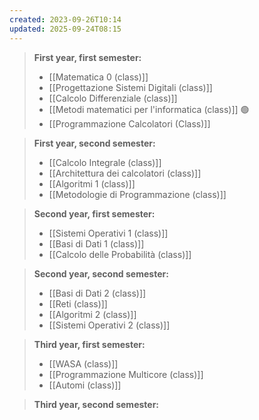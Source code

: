 ```yaml
---
created: 2023-09-26T10:14
updated: 2025-09-24T08:15
---
```

>**First year, first semester:**
>- [[Matematica 0 (class)]]
>- [[Progettazione Sistemi Digitali (class)]]
>- [[Calcolo Differenziale (class)]]
>- [[Metodi matematici per l'informatica (class)]] 🟢
>- [[Programmazione Calcolatori (Class)]]

>**First year, second semester:**
>- [[Calcolo Integrale (class)]]
>- [[Architettura dei calcolatori (class)]]
>- [[Algoritmi 1 (class)]]
>- [[Metodologie di Programmazione (class)]]

>**Second year, first semester:**
>- [[Sistemi Operativi 1 (class)]]
>- [[Basi di Dati 1 (class)]]
>- [[Calcolo delle Probabilità (class)]]

>**Second year, second semester:**
>- [[Basi di Dati 2 (class)]]
>- [[Reti (class)]]
>- [[Algoritmi 2 (class)]]
>- [[Sistemi Operativi 2 (class)]]  

>**Third year, first semester:**
>- [[WASA (class)]]
>- [[Programmazione Multicore (class)]]
>- [[Automi (class)]]

>**Third year, second semester:**


